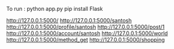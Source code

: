 To run : python app.py
pip install Flask

http://127.0.0.1:5000/
http://127.0.0.1:5000/santosh
http://127.0.0.1:5000/profile/santosh
http://127.0.0.1:5000/post/1
http://127.0.0.1:5000/account/santosh
http://127.0.0.1:5000/world
http://127.0.0.1:5000/method_get
http://127.0.0.1:5000/shopping